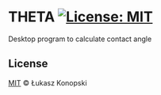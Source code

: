 # THETA [![License: MIT][license-badge]][license]

[license]: https://opensource.org/licenses/MIT
[license-badge]: https://img.shields.io/badge/License-MIT-blue.svg

Desktop program to calculate contact angle


## License

[MIT](./LICENSE.md) © Łukasz Konopski
